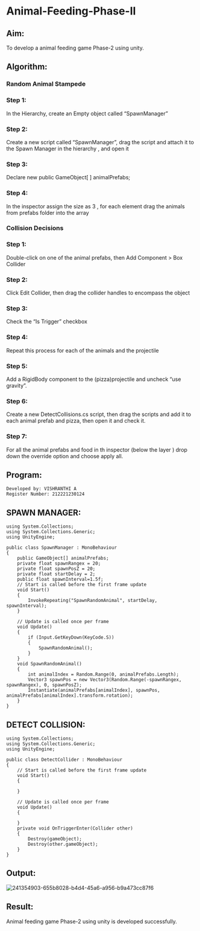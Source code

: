# Animal-Feeding-Phase-II

## Aim:
To develop a animal feeding game Phase-2 using unity.
## Algorithm:
### Random Animal Stampede
### Step 1: 
In the Hierarchy, create an Empty object called “SpawnManager”
### Step 2:
Create a new script called “SpawnManager”, drag the script and attach it to the Spawn Manager in the hierarchy , and open it
### Step 3:
Declare new public GameObject[ ] animalPrefabs;
### Step 4:
In the inspector assign the size as 3 , for each element drag the animals from prefabs folder into the array

### Collision Decisions
### Step 1:
Double-click on one of the animal prefabs, then Add Component > Box Collider
### Step 2: 
Click Edit Collider, then drag the collider handles to encompass the object
### Step 3:
Check the “Is Trigger” checkbox
### Step 4: 
Repeat this process for each of the animals and the projectile
### Step 5: 
Add a RigidBody component to the (pizza)projectile and uncheck “use gravity”.
### Step 6: 
Create a new DetectCollisions.cs script, then drag the scripts and add it to each animal prefab and pizza, then open it and check it.
### Step 7: 
For all the animal prefabs and food in th inspector (below the  layer ) drop down the override option and choose apply all.

## Program:
```
Developed by: VISHRANTHI A
Register Number: 212221230124
```
## SPAWN MANAGER:
```
using System.Collections;
using System.Collections.Generic;
using UnityEngine;

public class SpawnManager : MonoBehaviour
{
    public GameObject[] animalPrefabs;
    private float spawnRangex = 20;
    private float spawnPosZ = 20;
    private float startDelay = 2;
    public float spawnInterval=1.5f;
    // Start is called before the first frame update
    void Start()
    {
        InvokeRepeating("SpawnRandomAnimal", startDelay, spawnInterval);
    }

    // Update is called once per frame
    void Update()
    {
        if (Input.GetKeyDown(KeyCode.S))
        {
            SpawnRandomAnimal();
        }
    }
    void SpawnRandomAnimal()
    {
        int animalIndex = Random.Range(0, animalPrefabs.Length);
        Vector3 spawnPos = new Vector3(Random.Range(-spawnRangex, spawnRangex), 0, spawnPosZ);
        Instantiate(animalPrefabs[animalIndex], spawnPos, animalPrefabs[animalIndex].transform.rotation);
    }
}

```
## DETECT COLLISION:
```
using System.Collections;
using System.Collections.Generic;
using UnityEngine;

public class DetectCollider : MonoBehaviour
{
    // Start is called before the first frame update
    void Start()
    {
        
    }

    // Update is called once per frame
    void Update()
    {
        
    }
    private void OnTriggerEnter(Collider other)
    {
        Destroy(gameObject);
        Destroy(other.gameObject);
    }
}

```
## Output:
![241354903-655b8028-b4d4-45a6-a956-b9a473cc87f6](https://github.com/MEENA155/Animal-Feeding-Phase-II/assets/94677128/a501d61a-d62f-46d6-85c4-0b11a8e02f0e)

## Result:
Animal feeding game Phase-2 using unity is developed successfully.

